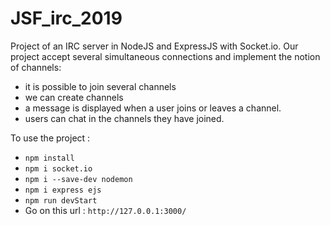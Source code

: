 # JSF_irc_2019

Project of an IRC server in NodeJS and ExpressJS with Socket.io. Our project accept several simultaneous connections and implement the notion of channels:

- it is possible to join several channels
- we can create channels
- a message is displayed when a user joins or leaves a channel.
- users can chat in the channels they have joined.

To use the project :

- `npm install`
- `npm i socket.io`
- `npm i --save-dev nodemon`
- `npm i express ejs`
- `npm run devStart`
- Go on this url : `http://127.0.0.1:3000/`
